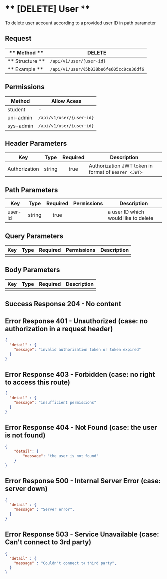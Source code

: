 # ** [DELETE] User **

To delete user account according to a provided user ID in path parameter

## Request

| ** Method **     | DELETE                                  |
| ---------------- | --------------------------------------- |
| ** Structure **  | `/api/v1/user/{user-id}`                |
| ** Example **    | `/api/v1/user/65b038be6fe605cc9ce36df6` |

## Permissions

| Method          | Allow Acess                       |
| ----------------| ----------------------------------|
| student         | -                                 |
| uni-admin       | `/api/v1/user/{user-id}`          |
| sys-admin       | `/api/v1/user/{user-id}`          |

## Header Parameters

| Key                 | Type       | Required  | Description                                         |
| ------------------- | :--------: | :-------: | --------------------------------------------------- |
| Authorization       | string     | true      | Authorization JWT token in format of `Bearer <JWT>` |

## Path Parameters

| Key       | Type      | Required     | Permissions  | Description                          |
| --------- | :-------: | :----------: | :----------: | ------------------------------------ |
| user-id   | string    | true         |              | a user ID which would like to delete |

## Query Parameters

| Key       | Type      | Required     | Permissions  | Description                     |
| --------- | :-------: | :----------: | :----------: | ------------------------------- |
|           |           |              |              |                                 |

## Body Parameters

| Key          | Type         | Required     | Description                              |
| ------------ | :----------: | :----------: | ---------------------------------------- |
|              |              |              |                                          |


## Success Response 204 - No content

## Error Response 401 - Unauthorized (case: no authorization in a request header)
```json
{
  "detail" : {
    "message": "invalid authorization token or token expired"
  }
}
```

## Error Response 403 - Forbidden (case: no right to access this route)
```json
{
  "detail" : {
    "message": "insufficient permissions"
  }
}
```

## Error Response 404 - Not Found (case: the user is not found)
```json
{
    "detail": {
        "message": "the user is not found"
    }
}
```

## Error Response 500 - Internal Server Error (case: server down)
```json
{
  "detail" : {
    "message" : "Server error",
  }
}
```

## Error Response 503 - Service Unavailable (case: Can't connect to 3rd party)
```json
{
  "detail" : {
    "message" : "Couldn't connect to third party",
  }
}
```
